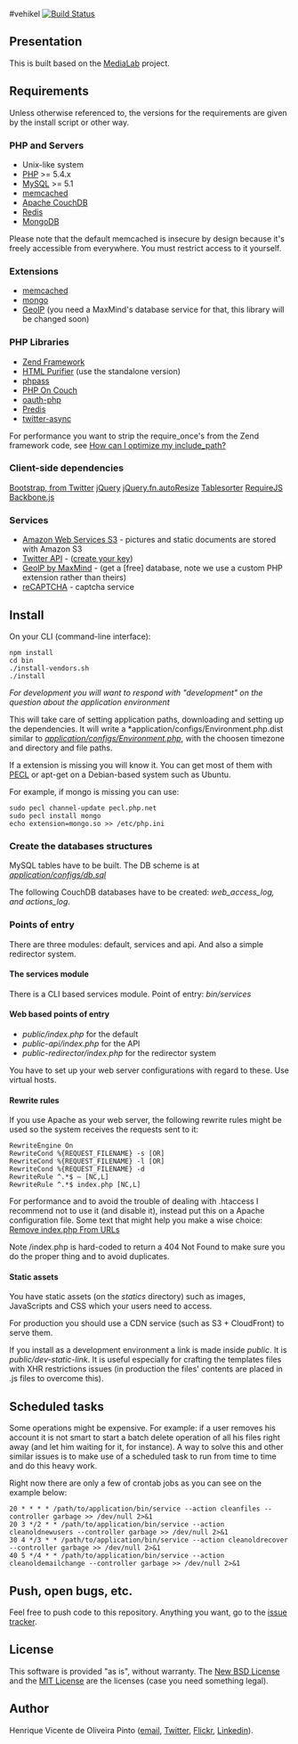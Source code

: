 #vehikel
[![Build Status](https://secure.travis-ci.org/henvic/vehikel.png?branch=master)](http://travis-ci.org/henvic/vehikel)

## Presentation
This is built based on the [MediaLab](https://github.com/henvic/MediaLab) project.

## Requirements
Unless otherwise referenced to, the versions for the requirements are given by the install script or other way.

### PHP and Servers
* Unix-like system
* [PHP](http://php.net/) >= 5.4.x
* [MySQL](http://www.mysql.com/) >= 5.1
* [memcached](http://memcached.org/)
* [Apache CouchDB](http://couchdb.apache.org/)
* [Redis](http://redis.io/)
* [MongoDB](http://www.mongodb.org/)

Please note that the default memcached is insecure by design because it's freely accessible from everywhere. You must restrict access to it yourself.

### Extensions
* [memcached](http://php.net/memcached)
* [mongo](http://php.net/mongo)
* [GeoIP](http://www.maxmind.com/app/php) (you need a MaxMind's database service for that, this library will be changed soon)

### PHP Libraries
* [Zend Framework](http://framework.zend.com/)
* [HTML Purifier](http://htmlpurifier.org/) (use the standalone version)
* [phpass](http://www.openwall.com/phpass/)
* [PHP On Couch](https://github.com/dready92/PHP-on-Couch)
* [oauth-php](http://code.google.com/p/oauth-php/)
* [Predis](http://pearhub.org/projects/predis)
* [twitter-async](https://github.com/jmathai/twitter-async)

For performance you want to strip the require_once's from the Zend framework code, see [How can I optimize my include_path?](http://framework.zend.com/manual/en/performance.classloading.html)

### Client-side dependencies
[Bootstrap, from Twitter](http://twitter.github.com/bootstrap/)
[jQuery](http://jquery.com/)
[jQuery.fn.autoResize](https://github.com/padolsey/jQuery.fn.autoResize)
[Tablesorter](http://tablesorter.com/)
[RequireJS](http://requirejs.org)
[Backbone.js](http://backbonejs.org)


### Services
* [Amazon Web Services S3](http://aws.amazon.com/s3/) - pictures and static documents are stored with Amazon S3
* [Twitter API](https://dev.twitter.com/) - ([create your key](https://dev.twitter.com/apps))
* [GeoIP by MaxMind](http://www.maxmind.com/) - (get a [free] database, note we use a custom PHP extension rather than theirs)
* [reCAPTCHA](http://www.google.com/recaptcha) - captcha service

## Install

On your CLI (command-line interface):

```
npm install
cd bin
./install-vendors.sh
./install
```

*For development you will want to respond with "development" on the question about the application environment*


This will take care of setting application paths, downloading and setting up the dependencies.
It will write a *application/configs/Environment.php.dist similar to *[application/configs/Environment.php](https://github.com/henvic/vehikel/blob/master/application/configs/Environment.php)*, with the choosen timezone and directory and file paths.

If a extension is missing you will know it.
You can get most of them with [PECL](http://pecl.php.net/) or apt-get on a Debian-based system such as Ubuntu.

For example, if mongo is missing you can use:

```
sudo pecl channel-update pecl.php.net
sudo pecl install mongo
echo extension=mongo.so >> /etc/php.ini
```

### Create the databases structures
MySQL tables have to be built. The DB scheme is at *[application/configs/db.sql](https://github.com/henvic/vehikel/blob/master/application/configs/db.sql)*

The following CouchDB databases have to be created: *web_access_log, and actions_log*.

### Points of entry
There are three modules: default, services and api. And also a simple redirector system.

#### The services module
There is a CLI based services module.
Point of entry: *bin/services*

#### Web based points of entry
* *public/index.php* for the default
* *public-api/index.php* for the API
* *public-redirector/index.php* for the redirector system

You have to set up your web server configurations with regard to these. Use virtual hosts.

#### Rewrite rules
If you use Apache as your web server, the following rewrite rules might be used so the system receives the requests sent to it:

```
RewriteEngine On
RewriteCond %{REQUEST_FILENAME} -s [OR]
RewriteCond %{REQUEST_FILENAME} -l [OR]
RewriteCond %{REQUEST_FILENAME} -d
RewriteRule ^.*$ – [NC,L]
RewriteRule ^.*$ index.php [NC,L]
```

For performance and to avoid the trouble of dealing with .htaccess I recommend not to use it (and disable it), instead put this on a Apache configuration file. Some text that might help you make a wise choice: [Remove index.php From URLs](http://expressionengine.com/wiki/Remove_index.php_From_URLs)

Note /index.php is hard-coded to return a 404 Not Found to make sure you do the proper thing and to avoid duplicates.

#### Static assets
You have static assets (on the *statics* directory) such as images, JavaScripts and CSS which your users need to access.

For production you should use a CDN service (such as S3 + CloudFront) to serve them.

If you install as a development environment a link is made inside *public*. It is *public/dev-static-link*.
It is useful especially for crafting the templates files with XHR restrictions issues (in production the files' contents are placed in .js files to overcome this).

## Scheduled tasks
Some operations might be expensive. For example: if a user removes his account it is not smart to start a batch delete operation of all his files right away (and let him waiting for it, for instance).
A way to solve this and other similar issues is to make use of a scheduled task to run from time to time and do this heavy work.


Right now there are only a few of crontab jobs as you can see on the example below:

```
20 * * * * /path/to/application/bin/service --action cleanfiles --controller garbage >> /dev/null 2>&1
20 3 */2 * * /path/to/application/bin/service --action cleanoldnewusers --controller garbage >> /dev/null 2>&1
30 4 */3 * * /path/to/application/bin/service --action cleanoldrecover --controller garbage >> /dev/null 2>&1
40 5 */4 * * /path/to/application/bin/service --action cleanoldemailchange --controller garbage >> /dev/null 2>&1
```

## Push, open bugs, etc.
Feel free to push code to this repository. Anything you want, go to the [issue tracker](https://github.com/henvic/vehikel/issues/).

## License
This software is provided "as is", without warranty.
The [New BSD License](http://en.wikipedia.org/wiki/New_BSD_license) and the [MIT License](http://en.wikipedia.org/wiki/MIT_License) are the licenses (case you need something legal).

## Author
Henrique Vicente de Oliveira Pinto ([email](mailto:henriquevicente@gmail.com), [Twitter](https://twitter.com/henriquev), [Flickr](http://www.flickr.com/photos/henriquev), [Linkedin](http://linkedin.com/in/henvic)).